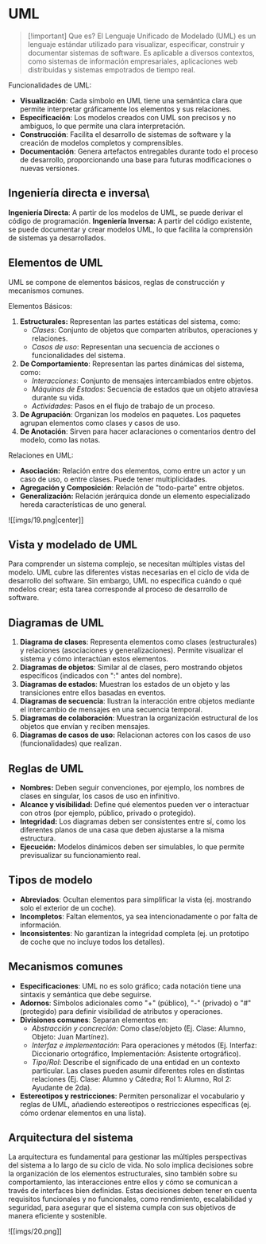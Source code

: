 # UML

>[!important] Que es?
>El Lenguaje Unificado de Modelado (UML) es un lenguaje estándar utilizado para visualizar, especificar, construir y documentar sistemas de software. Es aplicable a diversos contextos, como sistemas de información empresariales, aplicaciones web distribuidas y sistemas empotrados de tiempo real.


Funcionalidades de UML: 
- **Visualización**: Cada símbolo en UML tiene una semántica clara que permite interpretar gráficamente los elementos y sus relaciones. 
- **Especificación**: Los modelos creados con UML son precisos y no ambiguos, lo que permite una clara interpretación. 
- **Construcción**: Facilita el desarrollo de sistemas de software y la creación de modelos completos y comprensibles. 
- **Documentación**: Genera artefactos entregables durante todo el proceso de desarrollo, proporcionando una base para futuras modificaciones o nuevas versiones.

## Ingeniería directa e inversa\

**Ingeniería Directa**: A partir de los modelos de UML, se puede derivar el código de programación. 
**Ingeniería Inversa:** A partir del código existente, se puede documentar y crear modelos UML, lo que facilita la comprensión de sistemas ya desarrollados.

## Elementos de UML

UML se compone de elementos básicos, reglas de construcción y mecanismos comunes. 

Elementos Básicos: 
1. **Estructurales:** Representan las partes estáticas del sistema, como: 
	- *Clases*: Conjunto de objetos que comparten atributos, operaciones y relaciones. 
	- *Casos de uso*: Representan una secuencia de acciones o funcionalidades del sistema. 
2. **De Comportamiento**: Representan las partes dinámicas del sistema, como: 
	- *Interacciones*: Conjunto de mensajes intercambiados entre objetos. 
	- *Máquinas de Estados*: Secuencia de estados que un objeto atraviesa durante su vida. 
	- *Actividades*: Pasos en el flujo de trabajo de un proceso. 
3. **De Agrupación**: Organizan los modelos en paquetes. Los paquetes agrupan elementos como clases y casos de uso.  
4. **De Anotación**: Sirven para hacer aclaraciones o comentarios dentro del modelo, como las notas. 

Relaciones en UML: 
- **Asociación:** Relación entre dos elementos, como entre un actor y un caso de uso, o entre clases. Puede tener multiplicidades. 
- **Agregación y Composición**: Relación de "todo-parte" entre objetos. 
- **Generalización:** Relación jerárquica donde un elemento especializado hereda características de uno general.

![[imgs/19.png|center]]

## Vista y modelado de UML

Para comprender un sistema complejo, se necesitan múltiples vistas del modelo. UML cubre las diferentes vistas necesarias en el ciclo de vida de desarrollo del software. Sin embargo, UML no especifica cuándo o qué modelos crear; esta tarea corresponde al proceso de desarrollo de software.

## Diagramas de UML

1. **Diagrama de clases**: Representa elementos como clases (estructurales) y relaciones (asociaciones y generalizaciones). Permite visualizar el sistema y cómo interactúan estos elementos. 
2. **Diagramas de objetos**: Similar al de clases, pero mostrando objetos específicos (indicados con ":" antes del nombre). 
3. **Diagramas de estados**: Muestran los estados de un objeto y las transiciones entre ellos basadas en eventos. 
4. **Diagramas de secuencia**: Ilustran la interacción entre objetos mediante el intercambio de mensajes en una secuencia temporal. 
5. **Diagramas de colaboración**: Muestran la organización estructural de los objetos que envían y reciben mensajes. 
6. **Diagramas de casos de uso:** Relacionan actores con los casos de uso (funcionalidades) que realizan.

## Reglas de UML

- **Nombres:** Deben seguir convenciones, por ejemplo, los nombres de clases en singular, los casos de uso en infinitivo. 
- **Alcance y visibilidad:** Define qué elementos pueden ver o interactuar con otros (por ejemplo, público, privado o protegido). 
- **Integridad:** Los diagramas deben ser consistentes entre sí, como los diferentes planos de una casa que deben ajustarse a la misma estructura. 
- **Ejecución:** Modelos dinámicos deben ser simulables, lo que permite previsualizar su funcionamiento real.

## Tipos de modelo

- **Abreviados**: Ocultan elementos para simplificar la vista (ej. mostrando solo el exterior de un coche).
- **Incompletos**: Faltan elementos, ya sea intencionadamente o por falta de información.
- **Inconsistentes**: No garantizan la integridad completa (ej. un prototipo de coche que no incluye todos los detalles).

## Mecanismos comunes

- **Especificaciones**: UML no es solo gráfico; cada notación tiene una sintaxis y semántica que debe seguirse. 
- **Adornos**: Símbolos adicionales como "+" (público), "-" (privado) o "#" (protegido) para definir visibilidad de atributos y operaciones. 
- **Divisiones comunes**: Separan elementos en: 
	- *Abstracción y concreción:* Como clase/objeto (Ej. Clase: Alumno, Objeto: Juan Martínez). 
	- *Interfaz e implementación*: Para operaciones y métodos (Ej. Interfaz: Diccionario ortográfico, Implementación: Asistente ortográfico). 
	- *Tipo/Rol*: Describe el significado de una entidad en un contexto particular. Las clases pueden asumir diferentes roles en distintas relaciones (Ej. Clase: Alumno y Cátedra; Rol 1: Alumno, Rol 2: Ayudante de 2da). 
- **Estereotipos y restricciones**: Permiten personalizar el vocabulario y reglas de UML, añadiendo estereotipos o restricciones específicas (ej. cómo ordenar elementos en una lista).

## Arquitectura del sistema

La arquitectura es fundamental para gestionar las múltiples perspectivas del sistema a lo largo de su ciclo de vida. No solo implica decisiones sobre la organización de los elementos estructurales, sino también sobre su comportamiento, las interacciones entre ellos y cómo se comunican a través de interfaces bien definidas. Estas decisiones deben tener en cuenta requisitos funcionales y no funcionales, como rendimiento, escalabilidad y seguridad, para asegurar que el sistema cumpla con sus objetivos de manera eficiente y sostenible.

![[imgs/20.png]]

